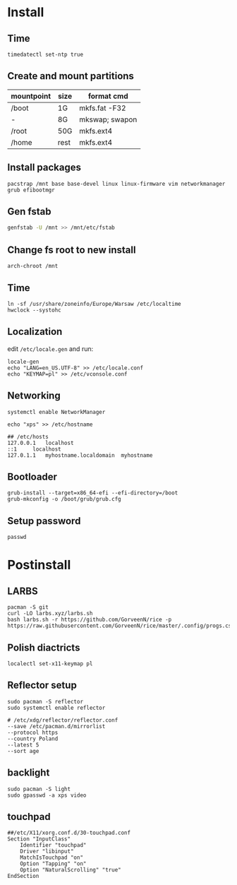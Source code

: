 # Install
## Time
```
timedatectl set-ntp true
```

## Create and mount partitions
mountpoint   | size | format cmd
------|------|---------------
/boot | 1G   | mkfs.fat -F32
-     | 8G   | mkswap; swapon
/root | 50G  | mkfs.ext4
/home | rest | mkfs.ext4

## Install packages
```
pacstrap /mnt base base-devel linux linux-firmware vim networkmanager grub efibootmgr
```

## Gen fstab
```bash
genfstab -U /mnt >> /mnt/etc/fstab
```

## Change fs root to new install
```
arch-chroot /mnt
```

## Time
```
ln -sf /usr/share/zoneinfo/Europe/Warsaw /etc/localtime
hwclock --systohc
```

## Localization
edit `/etc/locale.gen` and run:
```
locale-gen
echo "LANG=en_US.UTF-8" >> /etc/locale.conf
echo "KEYMAP=pl" >> /etc/vconsole.conf
```

## Networking
```
systemctl enable NetworkManager

echo "xps" >> /etc/hostname

## /etc/hosts
127.0.0.1	localhost
::1		localhost
127.0.1.1	myhostname.localdomain	myhostname
```

## Bootloader
```
grub-install --target=x86_64-efi --efi-directory=/boot
grub-mkconfig -o /boot/grub/grub.cfg
```
## Setup password
```
passwd
```

# Postinstall

## LARBS
```
pacman -S git
curl -LO larbs.xyz/larbs.sh
bash larbs.sh -r https://github.com/GorveenN/rice -p https://raw.githubusercontent.com/GorveenN/rice/master/.config/progs.csv
```

## Polish diactricts
```
localectl set-x11-keymap pl
```

## Reflector setup
```
sudo pacman -S reflector
sudo systemctl enable reflector

# /etc/xdg/reflector/reflector.conf
--save /etc/pacman.d/mirrorlist
--protocol https
--country Poland
--latest 5
--sort age
```

## backlight
```
sudo pacman -S light
sudo gpasswd -a xps video
```

## touchpad
```
##/etc/X11/xorg.conf.d/30-touchpad.conf
Section "InputClass"
    Identifier "touchpad"
    Driver "libinput"
    MatchIsTouchpad "on"
    Option "Tapping" "on"
    Option "NaturalScrolling" "true"
EndSection
```
